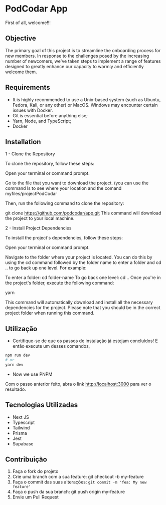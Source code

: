# PodCodar App

First of all, welcome!!!

## Objective

The primary goal of this project is to streamline the onboarding process for new members. In response to the challenges posed by the increasing number of newcomers, we've taken steps to implement a range of features designed to greatly enhance our capacity to warmly and efficiently welcome them.

## Requirements

- It is highly recommended to use a Unix-based system (such as Ubuntu, Fedora, Kali, or any other) or MacOS. Windows may encounter certain issues with Docker.
- Git is essential before anything else;
- Yarn, Node, and TypeScript;
- Docker

## Installation

1 - Clone the Repository

To clone the repository, follow these steps:

Open your terminal or command prompt.

Go to the file that you want to download the project. (you can use the command ls to see where your location and the comand myfiles/projectPodCodar

Then, run the following command to clone the repository:

git clone https://github.com/podcodar/app.git
This command will download the project to your local machine.

2 - Install Project Dependencies

To install the project's dependencies, follow these steps:

Open your terminal or command prompt.

Navigate to the folder where your project is located. You can do this by using the cd command followed by the folder name to enter a folder and cd .. to go back up one level. For example:

To enter a folder: cd folder-name
To go back one level: cd ..
Once you're in the project's folder, execute the following command:

yarn

This command will automatically download and install all the necessary dependencies for the project. Please note that you should be in the correct project folder when running this command.


## Utilização

- Certifique-se de que os passos de instalação já estejam concluídos! E então execute um desses comandos,

```bash
npm run dev
# or
yarn dev
```

- Now we use PNPM

Com o passo anterior feito, abra o link [http://localhost:3000](http://localhost:3000) para ver o resultado.

## Tecnologias Utilizadas

- Next JS
- Typescript
- Tailwind
- Prisma
- Jest
- Supabase

## Contribuição

1. Faça o fork do projeto
2. Crie uma branch com a sua feature: git checkout -b my-feature
3. Faça o commit das suas alterações: `git commit -m 'fea: My new feature'`
4. Faça o push da sua branch: git push origin my-feature
5. Envie um Pull Request
